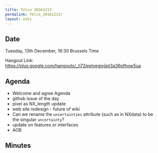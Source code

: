 ```yaml
---
title: Telco 20161213
permalink: Telco_20161213/
layout: wiki
---
```


Date
----

Tuesday, 13th December, 16:30 Brussels Time

Hangout Link:
<https://plus.google.com/hangouts/_/j72qwlvegiojjpt3a36pfhow5ua>

Agenda
------

-   Welcome and agree Agenda
-   github issue of the day
-   pixel as NX\_length update
-   web site redesign - future of wiki
-   Can we rename the `uncertainties` attribute (such as in NXdata) to
    be the singular `uncertainty`?
-   update on features or interfaces
-   AOB

Minutes
-------
